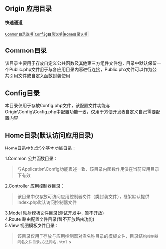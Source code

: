 <span id='origin_top'></span>
## Origin 应用目录

#### 快速通道
[`Common目录说明`](#common)|[`Config目录说明`](#config)|[`Home目录说明`](#home)|

## Common目录
该目录主要用于存放自定义公共函数及其他第三方组件文件包，目录中默认保留一个Public.php文件用于与各应用目录内容进行连接，Public.php文件可以作为公共引用文件或自定义函数封装使用

## Config目录
本目录仅用于存放Config.php文件，该配置文件功能与Origin\Config\Config.php中配置功能一致，仅用于方便开发者自定义自己需要配置内容

## Home目录(默认访问应用目录)
Home目录中包含5个基本功能目录：    

1.Common 公共函数目录：   
> 与Application\Config功能表述一致，该目录内函数作用仅在当前应用目录下有效   

2.Controller 应用控制器目录：    
> 该目录中仅存放可访问应用控制器文件（类封装文件），框架默认提供Index.php默认访问控制器文件

3.Model 映射模板文件目录(测试开发中，暂不开放)      
4.Route 路由配置文件目录(暂不开放路由功能)    
5.View 视图模板文件目录：   
> 该目录仅用于存放与应用控制器对应名称目录的模板文件，目录结构`控制器同名文件目录/方法同名.html`    s